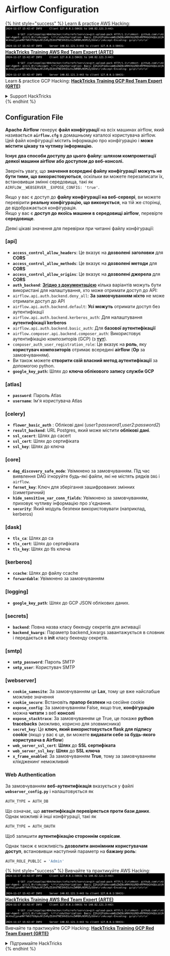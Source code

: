 # Airflow Configuration

{% hint style="success" %}
Learn & practice AWS Hacking:<img src="../../.gitbook/assets/image (1).png" alt="" data-size="line">[**HackTricks Training AWS Red Team Expert (ARTE)**](https://training.hacktricks.xyz/courses/arte)<img src="../../.gitbook/assets/image (1).png" alt="" data-size="line">\
Learn & practice GCP Hacking: <img src="../../.gitbook/assets/image (2).png" alt="" data-size="line">[**HackTricks Training GCP Red Team Expert (GRTE)**<img src="../../.gitbook/assets/image (2).png" alt="" data-size="line">](https://training.hacktricks.xyz/courses/grte)

<details>

<summary>Support HackTricks</summary>

* Check the [**subscription plans**](https://github.com/sponsors/carlospolop)!
* **Join the** 💬 [**Discord group**](https://discord.gg/hRep4RUj7f) or the [**telegram group**](https://t.me/peass) or **follow** us on **Twitter** 🐦 [**@hacktricks\_live**](https://twitter.com/hacktricks\_live)**.**
* **Share hacking tricks by submitting PRs to the** [**HackTricks**](https://github.com/carlospolop/hacktricks) and [**HackTricks Cloud**](https://github.com/carlospolop/hacktricks-cloud) github repos.

</details>
{% endhint %}

## Configuration File

**Apache Airflow** генерує **файл конфігурації** на всіх машинах airflow, який називається **`airflow.cfg`** в домашньому каталозі користувача airflow. Цей файл конфігурації містить інформацію про конфігурацію і **може містити цікаву та чутливу інформацію.**

**Існує два способи доступу до цього файлу: шляхом компрометації деякої машини airflow або доступом до веб-консолі.**

Зверніть увагу, що **значення всередині файлу конфігурації** **можуть не бути тими, що використовуються**, оскільки ви можете перезаписати їх, встановивши змінні середовища, такі як `AIRFLOW__WEBSERVER__EXPOSE_CONFIG: 'true'`.

Якщо у вас є доступ до **файлу конфігурації на веб-сервері**, ви можете перевірити **реальну конфігурацію, що виконується**, на тій же сторінці, де відображається конфігурація.\
Якщо у вас є **доступ до якоїсь машини в середовищі airflow**, перевірте **середовище**.

Деякі цікаві значення для перевірки при читанні файлу конфігурації:

### \[api]

* **`access_control_allow_headers`**: Це вказує на **дозволені** **заголовки** для **CORS**
* **`access_control_allow_methods`**: Це вказує на **дозволені методи** для **CORS**
* **`access_control_allow_origins`**: Це вказує на **дозволені джерела** для **CORS**
* **`auth_backend`**: [**Згідно з документацією**](https://airflow.apache.org/docs/apache-airflow/stable/security/api.html) кілька варіантів можуть бути використані для налаштування, хто може отримати доступ до API:
* `airflow.api.auth.backend.deny_all`: **За замовчуванням ніхто** не може отримати доступ до API
* `airflow.api.auth.backend.default`: **Усі можуть** отримати доступ без аутентифікації
* `airflow.api.auth.backend.kerberos_auth`: Для налаштування **аутентифікації kerberos**
* `airflow.api.auth.backend.basic_auth`: Для **базової аутентифікації**
* `airflow.composer.api.backend.composer_auth`: Використовує аутентифікацію композиторів (GCP) (з [**тут**](https://cloud.google.com/composer/docs/access-airflow-api)).
* `composer_auth_user_registration_role`: Це вказує на **роль**, яку **користувач композиторів** отримає всередині **airflow** (**Op** за замовчуванням).
* Ви також можете **створити свій власний метод аутентифікації** за допомогою python.
* **`google_key_path`:** Шлях до **ключа облікового запису служби GCP**

### **\[atlas]**

* **`password`**: Пароль Atlas
* **`username`**: Ім'я користувача Atlas

### \[celery]

* **`flower_basic_auth`** : Облікові дані (_user1:password1,user2:password2_)
* **`result_backend`**: URL Postgres, який може містити **облікові дані**.
* **`ssl_cacert`**: Шлях до cacert
* **`ssl_cert`**: Шлях до сертифіката
* **`ssl_key`**: Шлях до ключа

### \[core]

* **`dag_discovery_safe_mode`**: Увімкнено за замовчуванням. Під час виявлення DAG ігноруйте будь-які файли, які не містять рядків `DAG` і `airflow`.
* **`fernet_key`**: Ключ для зберігання зашифрованих змінних (симетричний)
* **`hide_sensitive_var_conn_fields`**: Увімкнено за замовчуванням, приховує чутливу інформацію про з'єднання.
* **`security`**: Який модуль безпеки використовувати (наприклад, kerberos)

### \[dask]

* **`tls_ca`**: Шлях до ca
* **`tls_cert`**: Шлях до сертифіката
* **`tls_key`**: Шлях до tls ключа

### \[kerberos]

* **`ccache`**: Шлях до файлу ccache
* **`forwardable`**: Увімкнено за замовчуванням

### \[logging]

* **`google_key_path`**: Шлях до GCP JSON облікових даних.

### \[secrets]

* **`backend`**: Повна назва класу бекенду секретів для активації
* **`backend_kwargs`**: Параметр backend\_kwargs завантажується в словник і передається в **init** класу бекенду секретів.

### \[smtp]

* **`smtp_password`**: Пароль SMTP
* **`smtp_user`**: Користувач SMTP

### \[webserver]

* **`cookie_samesite`**: За замовчуванням це **Lax**, тому це вже найслабше можливе значення
* **`cookie_secure`**: Встановіть **прапор безпеки** на сесійне cookie
* **`expose_config`**: За замовчуванням False, якщо true, **конфігурацію** можна **читати** з веб **консолі**
* **`expose_stacktrace`**: За замовчуванням це True, це покаже **python tracebacks** (можливо, корисно для зловмисника)
* **`secret_key`**: Це **ключ, який використовується flask для підпису cookie** (якщо у вас є це, ви можете **видавати себе за будь-якого користувача в Airflow**)
* **`web_server_ssl_cert`**: **Шлях** до **SSL** **сертифіката**
* **`web_server_ssl_key`**: **Шлях** до **SSL** **ключа**
* **`x_frame_enabled`**: За замовчуванням **True**, тому за замовчуванням клікджекинг неможливий

### Web Authentication

За замовчуванням **веб-аутентифікація** вказується у файлі **`webserver_config.py`** і налаштовується як
```bash
AUTH_TYPE = AUTH_DB
```
Що означає, що **автентифікація перевіряється проти бази даних**. Однак можливі й інші конфігурації, такі як
```bash
AUTH_TYPE = AUTH_OAUTH
```
Щоб залишити **аутентифікацію стороннім сервісам**.

Однак також є можливість **дозволити анонімним користувачам доступ**, встановивши наступний параметр на **бажану роль**:
```bash
AUTH_ROLE_PUBLIC = 'Admin'
```
{% hint style="success" %}
Вивчайте та практикуйте AWS Hacking:<img src="../../.gitbook/assets/image (1).png" alt="" data-size="line">[**HackTricks Training AWS Red Team Expert (ARTE)**](https://training.hacktricks.xyz/courses/arte)<img src="../../.gitbook/assets/image (1).png" alt="" data-size="line">\
Вивчайте та практикуйте GCP Hacking: <img src="../../.gitbook/assets/image (2).png" alt="" data-size="line">[**HackTricks Training GCP Red Team Expert (GRTE)**<img src="../../.gitbook/assets/image (2).png" alt="" data-size="line">](https://training.hacktricks.xyz/courses/grte)

<details>

<summary>Підтримайте HackTricks</summary>

* Перевірте [**плани підписки**](https://github.com/sponsors/carlospolop)!
* **Приєднуйтесь до** 💬 [**групи Discord**](https://discord.gg/hRep4RUj7f) або [**групи telegram**](https://t.me/peass) або **слідкуйте** за нами в **Twitter** 🐦 [**@hacktricks\_live**](https://twitter.com/hacktricks\_live)**.**
* **Діліться хакерськими трюками, надсилаючи PR до** [**HackTricks**](https://github.com/carlospolop/hacktricks) та [**HackTricks Cloud**](https://github.com/carlospolop/hacktricks-cloud) репозиторіїв на github.

</details>
{% endhint %}
